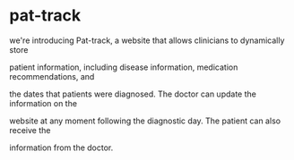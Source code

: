 # pat-track 
we're introducing Pat-track, a website that allows clinicians to dynamically store 

patient information, including disease information, medication recommendations, and 

the dates that patients were diagnosed. The doctor can update the information on the 

website at any moment following the diagnostic day. The patient can also receive the 

information from the doctor.

